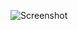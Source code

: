 ![Screenshot](https://raw.githubusercontent.com/Cryakl/Ultimate-RAT-Collection/refs/heads/main/A7m3d-Rat%20v.2.0.0%20Beta/Screenshot.png)
